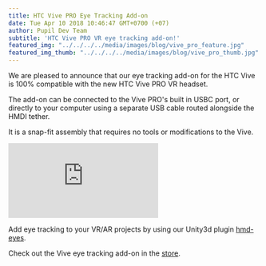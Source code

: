```yaml
--- 
title: HTC Vive PRO Eye Tracking Add-on 
date: Tue Apr 10 2018 10:46:47 GMT+0700 (+07) 
author: Pupil Dev Team 
subtitle: 'HTC Vive PRO VR eye tracking add-on!' 
featured_img: "../../../../media/images/blog/vive_pro_feature.jpg"
featured_img_thumb: "../../../../media/images/blog/vive_pro_thumb.jpg"
---
```


We are pleased to announce that our eye tracking add-on for the HTC Vive is 100% compatible with the new HTC Vive PRO VR headset.

The add-on can be connected to the Vive PRO's built in USBC port, or directly to your computer using a separate USB cable routed alongside the HMDI tether.

It is a snap-fit assembly that requires no tools or modifications to the Vive. 

<div class="Feature-video-container-16by9">
	<iframe class="Feature-video" src="https://www.youtube.com/embed/ZRdWlmxBH30?rel=0&amp;showinfo=0" frameborder="0" allowfullscreen></iframe>
</div>

Add eye tracking to your VR/AR projects by using our Unity3d plugin [hmd-eyes](https://github.com/pupil-labs/hmd-eyes). 

Check out the Vive eye tracking add-on in the [store](/store/#vr-ar).